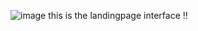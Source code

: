 ![image](https://github.com/user-attachments/assets/c603095b-41dc-41bc-b017-9154354582f5)
this is the landingpage interface !!
